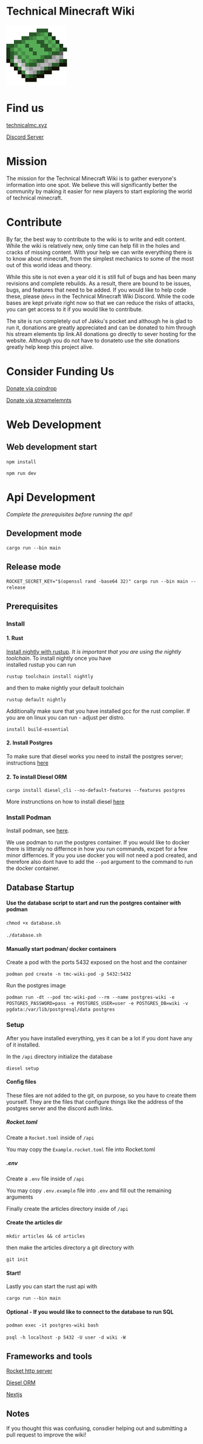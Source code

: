 # Technical Minecraft Wiki

![book](book.png)

# Find us
[technicalmc.xyz](https://technicalmc.xyz)

[Discord Server](https://discord.gg/FcTFg2E)

# Mission
The mission for the Technical Minecraft Wiki is to gather everyone's information into one spot. We believe this will significantly better the community by making it easier for new players to start exploring the world of technical minecraft.

# Contribute
By far, the best way to contribute to the wiki is to write and edit content. While the wiki is relatively new, only time can help fill in the holes and cracks of missing content. With your help we can write everything there is to know about minecraft, from the simplest mechanics to some of the most out of this world ideas and theory.

While this site is not even a year old it is still full of bugs and has been many revisions and complete rebuilds. As a result, there are bound to be issues, bugs, and features that need to be added. If you would like to help code these, please `@devs` in the Technical Minecraft Wiki Discord. While the code bases are kept private right now so that we can reduce the risks of attacks, you can get access to it if you would like to contribute.

The site is run completely out of Jakku's pocket and although he is glad to run it, donations are greatly appreciated and can be donated to him through his stream elements tip link.All donations go directly to sever hosting for the website. Although you do not have to donateto use the site donations greatly help keep this project alive.

# Consider Funding Us
[Donate via coindrop](https://coindrop.to/technicalmc-xyz)

[Donate via streamelemnts](https://streamelements.com/jjakuu/tip)

# Web Development

## Web development start

```
npm install
```

```
npm run dev
```

# Api Development

_Complete the prerequisites before running the api!_

## Development mode

```
cargo run --bin main
```

## Release mode

```
ROCKET_SECRET_KEY="$(openssl rand -base64 32)" cargo run --bin main --release
```

## Prerequisites

### Install

#### 1. Rust

[Install nightly with rustup](https://rustup.rs/). _It is important that
you are using the nightly toolchain_. To install nightly once you have  
installed rustup you can run

```
rustup toolchain install nightly
```

and then to make nightly your default toolchain

```
rustup default nightly
```

Additionally make sure that you have installed gcc for the rust complier. If you are on linux you can run - adjust per distro.

```
install build-essential
```

#### 2. Install Postgres

To make sure that diesel works you need to install the postgres server; instructions [here](https://www.postgresql.org/download/)

#### 2. To install Diesel ORM

```
cargo install diesel_cli --no-default-features --features postgres
```

More instrunctions on how to install diesel [here](https://diesel.rs/guides/getting-started)

### Install Podman

Install podman, see [here](https://podman.io/getting-started/installation).

We use podman to run the postgres container. If you would like to docker there is litteraly no differnce in how you
run commands, excpet for a few minor differnces. If you you use docker you will not need a pod created, and therefore also dont have to add the `--pod` argument to the command to run the docker container.

## Database Startup

#### Use the database script to start and run the postgres container with podman

```
chmod +x database.sh

./database.sh
```

#### Manually start podman/ docker containers

Create a pod with the ports 5432 exposed on the host and the container

```
podman pod create -n tmc-wiki-pod -p 5432:5432
```

Run the postgres image

```
podman run -dt --pod tmc-wiki-pod --rm --name postgres-wiki -e POSTGRES_PASSWORD=pass -e POSTGRES_USER=user -e POSTGRES_DB=wiki -v pgdata:/var/lib/postgresql/data postgres
```

### Setup

After you have installed everything, yes it can be a lot if you dont have any of it installed.

In the `/api` directory initialize the database

```
diesel setup
```
#### Config files
These files are not added to the git, on purpose, so you have to create them yourself. They are the files
that configure things like the address of the postgres server and the discord auth links.

##### Rocket.toml
Create a `Rocket.toml` inside of `/api`

You may copy the `Example.rocket.toml` file into Rocket.toml

##### .env
Create a `.env` file inside of `/api`

You may copy `.env.example` file into `.env` and fill out the remaining arguments

Finally create the articles directory inside of `/api`

#### Create the articles dir
```
mkdir articles && cd articles
```

then make the articles directory a git directory with

```
git init
```

#### Start!
Lastly you can start the rust api with

```
cargo run --bin main
```

#### Optional - If you would like to connect to the database to run SQL

```
podman exec -it postgres-wiki bash

psql -h localhost -p 5432 -U user -d wiki -W
```

## Frameworks and tools

[Rocket http server](https://rocket.rs/)

[Diesel ORM](https://diesel.rs/)

[Nextjs]("https://nextjs.org/")

## Notes

If you thought this was confusing, consdier helping out and submitting a pull request to improve the wiki!
